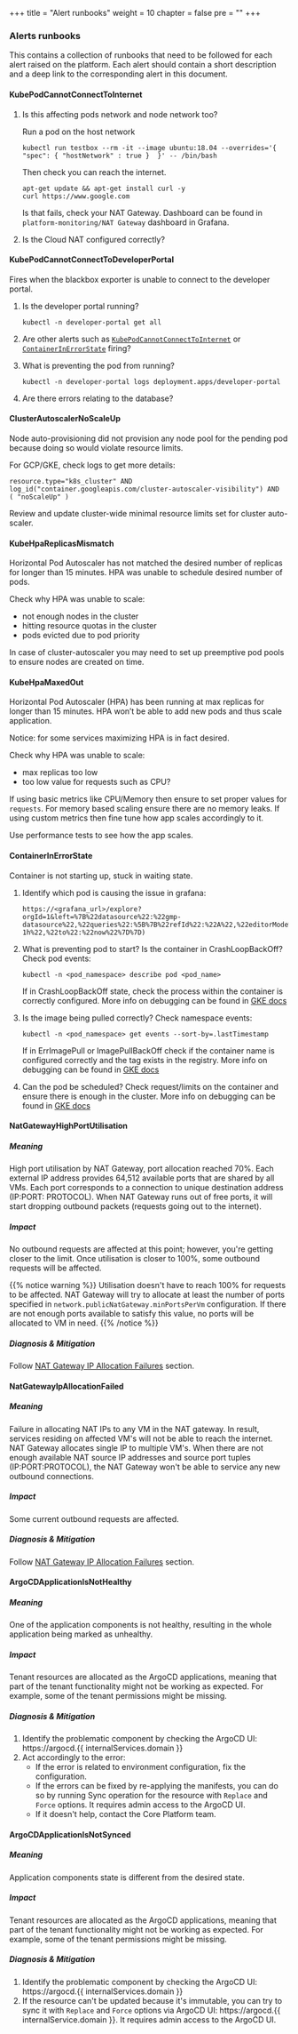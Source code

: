 +++
title = "Alert runbooks"
weight = 10
chapter = false
pre = ""
+++

### Alerts runbooks

This contains a collection of runbooks that need to be followed for each alert raised on the platform.
Each alert should contain a short description and a deep link to the corresponding alert in this document.

#### KubePodCannotConnectToInternet

1. Is this affecting pods network and node network too?

   Run a pod on the host network
    ```
    kubectl run testbox --rm -it --image ubuntu:18.04 --overrides='{ "spec": { "hostNetwork" : true }  }' -- /bin/bash 
    ```

   Then check you can reach the internet.
    ```
    apt-get update && apt-get install curl -y
    curl https://www.google.com
    ```

   Is that fails, check your NAT Gateway. Dashboard can be found in `platform-monitoring/NAT Gateway` dashboard in
   Grafana.

2. Is the Cloud NAT configured correctly?

#### KubePodCannotConnectToDeveloperPortal

Fires when the blackbox exporter is unable to connect to the developer portal.

1. Is the developer portal running?
   ```
   kubectl -n developer-portal get all
   ```

2. Are other alerts such as [`KubePodCannotConnectToInternet`](#kubepodcannotconnecttointernet) or [`ContainerInErrorState`](#containerinerrorstate) firing?

3. What is preventing the pod from running?  
   ```
   kubectl -n developer-portal logs deployment.apps/developer-portal
   ```

4. Are there errors relating to the database?

#### ClusterAutoscalerNoScaleUp

Node auto-provisioning did not provision any node pool for the pending pod because doing so would violate resource
limits.

For GCP/GKE, check logs to get more details:

```
resource.type="k8s_cluster" AND
log_id("container.googleapis.com/cluster-autoscaler-visibility") AND
( "noScaleUp" )
```

Review and update cluster-wide minimal resource limits set for cluster auto-scaler.

#### KubeHpaReplicasMismatch

Horizontal Pod Autoscaler has not matched the desired number of replicas for longer than 15 minutes.
HPA was unable to schedule desired number of pods.

Check why HPA was unable to scale:

- not enough nodes in the cluster
- hitting resource quotas in the cluster
- pods evicted due to pod priority

In case of cluster-autoscaler you may need to set up preemptive pod pools to ensure nodes are created on time.

#### KubeHpaMaxedOut

Horizontal Pod Autoscaler (HPA) has been running at max replicas for longer than 15 minutes.
HPA won’t be able to add new pods and thus scale application.

Notice: for some services maximizing HPA is in fact desired.

Check why HPA was unable to scale:

- max replicas too low
- too low value for requests such as CPU?

If using basic metrics like CPU/Memory then ensure to set proper values for `requests`.
For memory based scaling ensure there are no memory leaks.
If using custom metrics then fine tune how app scales accordingly to it.

Use performance tests to see how the app scales.

#### ContainerInErrorState

Container is not starting up, stuck in waiting state.

1. Identify which pod is causing the issue
   in grafana:
   ```
   https://<grafana_url>/explore?orgId=1&left=%7B%22datasource%22:%22gmp-datasource%22,%22queries%22:%5B%7B%22refId%22:%22A%22,%22editorMode%22:%22code%22,%22expr%22:%22sum%28kube_pod_container_status_waiting_reason%7Breason%20%21%3D%5C%22ContainerCreating%5C%22%7D%29%20by%20%28reason,%20pod%29%20%3E%200%22,%22legendFormat%22:%22__auto%22,%22range%22:true,%22instant%22:true%7D%5D,%22range%22:%7B%22from%22:%22now-1h%22,%22to%22:%22now%22%7D%7D)
   ```

2. What is preventing pod to start? Is the container in CrashLoopBackOff? Check pod events:
   ```
   kubectl -n <pod_namespace> describe pod <pod_name>
   ```
   If in CrashLoopBackOff state, check the process within the container is correctly configured. More info
   on debugging can be
   found in [GKE docs](https://cloud.google.com/kubernetes-engine/docs/troubleshooting#CrashLoopBackOff)

3. Is the image being pulled correctly? Check namespace events:
   ```
   kubectl -n <pod_namespace> get events --sort-by=.lastTimestamp
   ```
   If in ErrImagePull or ImagePullBackOff check if the container name is configured correctly and the tag exists in the
   registry. More info on debugging can be
   found in [GKE docs](https://cloud.google.com/kubernetes-engine/docs/troubleshooting#CrashLoopBackOff)

4. Can the pod be scheduled? Check request/limits on the container and ensure there is enough in the cluster. More info
   on debugging can be found
   in [GKE docs](https://cloud.google.com/kubernetes-engine/docs/troubleshooting#PodUnschedulable)

#### NatGatewayHighPortUtilisation

##### Meaning

High port utilisation by NAT Gateway, port allocation reached 70%. Each external IP address provides 64,512 available
ports that are shared by all VMs. Each port corresponds to a connection to unique destination address (IP:PORT:
PROTOCOL). When NAT Gateway runs out of free ports, it will start dropping outbound packets (requests going out to
the internet).

##### Impact

No outbound requests are affected at this point; however, you're getting closer to the limit. Once utilisation is closer
to 100%, some outbound requests will be affected.

{{% notice warning %}}
Utilisation doesn't have to reach 100% for requests to be affected. NAT Gateway will try to allocate at least the number
of ports specified in `network.publicNatGateway.minPortsPerVm` configuration. If there are not enough ports available to
satisfy this value, no ports will be allocated to VM in need.
{{% /notice %}}

##### Diagnosis & Mitigation

Follow [NAT Gateway IP Allocation Failures](./troubleshooting#nat-gateway-ip-allocation-failures) section.

#### NatGatewayIpAllocationFailed

##### Meaning

Failure in allocating NAT IPs to any VM in the NAT gateway. In result, services residing on affected VM's will not be
able to reach the internet. NAT Gateway allocates single IP to multiple VM's. When there are not enough available NAT
source IP addresses and source port tuples (IP:PORT:PROTOCOL), the NAT Gateway won't be able to service any new outbound
connections.

##### Impact

Some current outbound requests are affected.

##### Diagnosis & Mitigation

Follow [NAT Gateway IP Allocation Failures](./troubleshooting#nat-gateway-ip-allocation-failures) section.


#### ArgoCDApplicationIsNotHealthy

##### Meaning

One of the application components is not healthy, resulting in the whole application being marked as unhealthy.

##### Impact 

Tenant resources are allocated as the ArgoCD applications,
meaning that part of the tenant functionality might not be working as expected.
For example, some of the tenant permissions might be missing.

##### Diagnosis & Mitigation

1. Identify the problematic component by checking the ArgoCD UI: https://argocd.{{ internalServices.domain }}
2. Act accordingly to the error:
    - If the error is related to environment configuration, fix the configuration.
    - If the errors can be fixed by re-applying the manifests,
      you can do so by running Sync operation for the resource with `Replace` and `Force` options.
      It requires admin access to the ArgoCD UI.
    - If it doesn't help, contact the Core Platform team.

#### ArgoCDApplicationIsNotSynced

##### Meaning

Application components state is different from the desired state.

##### Impact

Tenant resources are allocated as the ArgoCD applications,
meaning that part of the tenant functionality might not be working as expected.
For example, some of the tenant permissions might be missing.

##### Diagnosis & Mitigation

1. Identify the problematic component by checking the ArgoCD UI: https://argocd.{{ internalServices.domain }}
2. If the resource can't be updated because it's immutable, 
   you can try to sync it with `Replace` and `Force` options via ArgoCD UI: https://argocd.{{ internalService.domain }}.
   It requires admin access to the ArgoCD UI.

